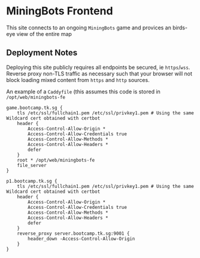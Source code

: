 # MiningBots Frontend 

This site connects to an ongoing `MiningBots` game and provices an birds-eye view of the entire map

## Deployment Notes
Deploying this site publicly requires all endpoints be secured, ie `https`/`wss`. Reverse proxy non-TLS traffic as necessary such that your browser will not block loading mixed content from `https` and `http` sources.

An example of a `Caddyfile` (this assumes this code is stored in `/opt/web/miningbots-fe`

```Caddyfile
game.bootcamp.tk.sg {
	tls /etc/ssl/fullchain1.pem /etc/ssl/privkey1.pem # Using the same Wildcard cert obtained with certbot
	header {
		Access-Control-Allow-Origin *
		Access-Control-Allow-Credentials true
		Access-Control-Allow-Methods *
		Access-Control-Allow-Headers *
		defer
	}
	root * /opt/web/miningbots-fe
	file_server
}

p1.bootcamp.tk.sg {
	tls /etc/ssl/fullchain1.pem /etc/ssl/privkey1.pem # Using the same Wildcard cert obtained with certbot
	header {
		Access-Control-Allow-Origin *
		Access-Control-Allow-Credentials true
		Access-Control-Allow-Methods *
		Access-Control-Allow-Headers *
		defer
	}
	reverse_proxy server.bootcamp.tk.sg:9001 {
		header_down -Access-Control-Allow-Origin
	}
}
```
